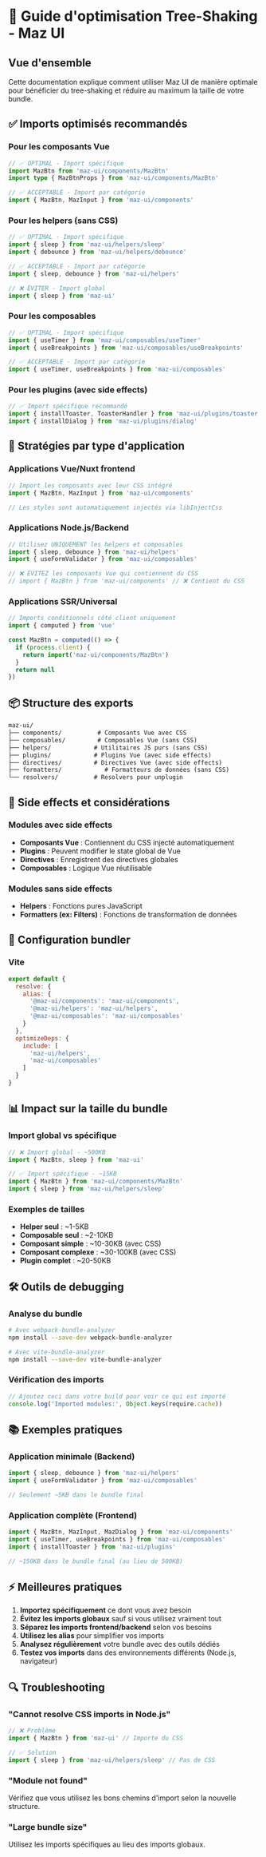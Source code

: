 # 🌳 Guide d'optimisation Tree-Shaking - Maz UI

## Vue d'ensemble

Cette documentation explique comment utiliser Maz UI de manière optimale pour bénéficier du tree-shaking et réduire au maximum la taille de votre bundle.

## ✅ Imports optimisés recommandés

### Pour les composants Vue

```typescript
// ✅ OPTIMAL - Import spécifique
import MazBtn from 'maz-ui/components/MazBtn'
import type { MazBtnProps } from 'maz-ui/components/MazBtn'

// ✅ ACCEPTABLE - Import par catégorie
import { MazBtn, MazInput } from 'maz-ui/components'
```

### Pour les helpers (sans CSS)

```typescript
// ✅ OPTIMAL - Import spécifique
import { sleep } from 'maz-ui/helpers/sleep'
import { debounce } from 'maz-ui/helpers/debounce'

// ✅ ACCEPTABLE - Import par catégorie
import { sleep, debounce } from 'maz-ui/helpers'

// ❌ ÉVITER - Import global
import { sleep } from 'maz-ui'
```

### Pour les composables

```typescript
// ✅ OPTIMAL - Import spécifique
import { useTimer } from 'maz-ui/composables/useTimer'
import { useBreakpoints } from 'maz-ui/composables/useBreakpoints'

// ✅ ACCEPTABLE - Import par catégorie
import { useTimer, useBreakpoints } from 'maz-ui/composables'
```

### Pour les plugins (avec side effects)

```typescript
// ✅ Import spécifique recommandé
import { installToaster, ToasterHandler } from 'maz-ui/plugins/toaster'
import { installDialog } from 'maz-ui/plugins/dialog'
```

## 🎯 Stratégies par type d'application

### Applications Vue/Nuxt frontend

```typescript
// Import les composants avec leur CSS intégré
import { MazBtn, MazInput } from 'maz-ui/components'

// Les styles sont automatiquement injectés via libInjectCss
```

### Applications Node.js/Backend

```typescript
// Utilisez UNIQUEMENT les helpers et composables
import { sleep, debounce } from 'maz-ui/helpers'
import { useFormValidator } from 'maz-ui/composables'

// ❌ ÉVITEZ les composants Vue qui contiennent du CSS
// import { MazBtn } from 'maz-ui/components' // ❌ Contient du CSS
```

### Applications SSR/Universal

```typescript
// Imports conditionnels côté client uniquement
import { computed } from 'vue'

const MazBtn = computed(() => {
  if (process.client) {
    return import('maz-ui/components/MazBtn')
  }
  return null
})
```

## 📦 Structure des exports

```txt
maz-ui/
├── components/          # Composants Vue avec CSS
├── composables/         # Composables Vue (sans CSS)
├── helpers/            # Utilitaires JS purs (sans CSS)
├── plugins/            # Plugins Vue (avec side effects)
├── directives/         # Directives Vue (avec side effects)
├── formatters/            # Formatteurs de données (sans CSS)
└── resolvers/          # Resolvers pour unplugin
```

## 🚨 Side effects et considérations

### Modules avec side effects

- **Composants Vue** : Contiennent du CSS injecté automatiquement
- **Plugins** : Peuvent modifier le state global de Vue
- **Directives** : Enregistrent des directives globales
- **Composables** : Logique Vue réutilisable

### Modules sans side effects

- **Helpers** : Fonctions pures JavaScript
- **Formatters (ex: Filters)** : Fonctions de transformation de données

## 🔧 Configuration bundler

### Vite

```javascript
export default {
  resolve: {
    alias: {
      '@maz-ui/components': 'maz-ui/components',
      '@maz-ui/helpers': 'maz-ui/helpers',
      '@maz-ui/composables': 'maz-ui/composables'
    }
  },
  optimizeDeps: {
    include: [
      'maz-ui/helpers',
      'maz-ui/composables'
    ]
  }
}
```

## 📊 Impact sur la taille du bundle

### Import global vs spécifique

```typescript
// ❌ Import global - ~500KB
import { MazBtn, sleep } from 'maz-ui'

// ✅ Import spécifique - ~15KB
import { MazBtn } from 'maz-ui/components/MazBtn'
import { sleep } from 'maz-ui/helpers/sleep'
```

### Exemples de tailles

- **Helper seul** : ~1-5KB
- **Composable seul** : ~2-10KB
- **Composant simple** : ~10-30KB (avec CSS)
- **Composant complexe** : ~30-100KB (avec CSS)
- **Plugin complet** : ~20-50KB

## 🛠️ Outils de debugging

### Analyse du bundle

```bash
# Avec webpack-bundle-analyzer
npm install --save-dev webpack-bundle-analyzer

# Avec vite-bundle-analyzer
npm install --save-dev vite-bundle-analyzer
```

### Vérification des imports

```typescript
// Ajoutez ceci dans votre build pour voir ce qui est importé
console.log('Imported modules:', Object.keys(require.cache))
```

## 📚 Exemples pratiques

### Application minimale (Backend)

```typescript
import { sleep, debounce } from 'maz-ui/helpers'
import { useFormValidator } from 'maz-ui/composables'

// Seulement ~5KB dans le bundle final
```

### Application complète (Frontend)

```typescript
import { MazBtn, MazInput, MazDialog } from 'maz-ui/components'
import { useTimer, useBreakpoints } from 'maz-ui/composables'
import { installToaster } from 'maz-ui/plugins'

// ~150KB dans le bundle final (au lieu de 500KB)
```

## ⚡ Meilleures pratiques

1. **Importez spécifiquement** ce dont vous avez besoin
2. **Évitez les imports globaux** sauf si vous utilisez vraiment tout
3. **Séparez les imports frontend/backend** selon vos besoins
4. **Utilisez les alias** pour simplifier vos imports
5. **Analysez régulièrement** votre bundle avec des outils dédiés
6. **Testez vos imports** dans des environnements différents (Node.js, navigateur)

## 🔍 Troubleshooting

### "Cannot resolve CSS imports in Node.js"

```typescript
// ❌ Problème
import { MazBtn } from 'maz-ui' // Importe du CSS

// ✅ Solution
import { sleep } from 'maz-ui/helpers/sleep' // Pas de CSS
```

### "Module not found"

Vérifiez que vous utilisez les bons chemins d'import selon la nouvelle structure.

### "Large bundle size"

Utilisez les imports spécifiques au lieu des imports globaux.